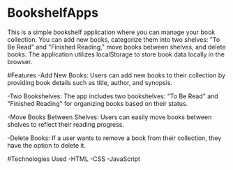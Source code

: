 # BookshelfApps
This is a simple bookshelf application where you can manage your book collection. You can add new books, categorize them into two shelves: "To Be Read" and "Finished Reading," move books between shelves, and delete books. The application utilizes localStorage to store book data locally in the browser.

#Features
-Add New Books: Users can add new books to their collection by providing book details such as title, author, and synopsis.

-Two Bookshelves: The app includes two bookshelves: "To Be Read" and "Finished Reading" for organizing books based on their status.

-Move Books Between Shelves: Users can easily move books between shelves to reflect their reading progress.

-Delete Books: If a user wants to remove a book from their collection, they have the option to delete it.

#Technologies Used
-HTML
-CSS
-JavaScript
